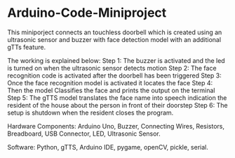 # Arduino-Code-Miniproject
This miniporject connects an touchless doorbell which is created using an ultrasonic sensor and buzzer with face detection model with an additional gTTs feature.

The working is explained below:
Step 1: The buzzer is activated and the led is turned on when the ultrasonic sensor detects motion 
Step 2: The face recognition code is activated after the doorbell has been triggered
Step 3: Once the face recognition model is activated it locates the face 
Step 4: Then the model Classifies the face and prints the output on the terminal
Step 5: The gTTS model translates the face name into speech indication the resident of the house about the person in front of their doorstep
Step 6: The setup is shutdown when the resident closes the program.

Hardware Components:
Arduino Uno,
Buzzer, 
Connecting Wires,
Resistors,
Breadboard,
USB Connector,
LED,
Ultrasonic Sensor.

Software:
Python,
gTTS,
Arduino IDE,
pygame,
openCV,
pickle,
serial.

